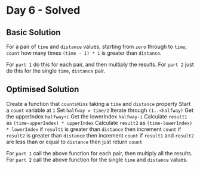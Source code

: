 #  Day 6 - Solved

## Basic Solution

For a pair of `time` and `distance` values, starting from `zero` through to `time`; `count` how many times `(time - i) * i` is greater than `distance`.

For `part 1` do this for each pair, and then multiply the results.
For `part 2` just do this for the single `time`, `distance` pair.

## Optimised Solution

Create a function that `countsWins` taking a `time` and `distance` property
Start a `count` variable at `1`
Set `halfway = time/2`
Iterate through `(1..<halfway)`
Get the upperIndex `halfway+i`
Get the lowerIndex `halfway-i`
Calculate `result1` as `(time-upperIndex) * upperIndex`
Calculate `result2` as `(time-lowerIndex) * lowerIndex`
if `result1` is greater than `distance` then increment `count`
if `result2` is greater than `distance` then increment `count`
if `result1` and `result2` are less than or equal to `distance` then just return `count`

For `part 1` call the above function for each pair, then multiply all the results.
For `part 2` call the above function for the single `time` and `distance` values.
